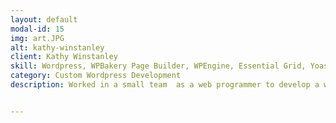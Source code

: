 ```yaml
---
layout: default
modal-id: 15
img: art.JPG
alt: kathy-winstanley 
client: Kathy Winstanley
skill: Wordpress, WPBakery Page Builder, WPEngine, Essential Grid, Yoast SEO, PHP, HTML, CSS, JavaScript, Ajax, Plugin Development, Theme Customization
category: Custom Wordpress Development
description: Worked in a small team  as a web programmer to develop a website to showcase a searchable gallery which includes elegant water colors, oils, florals, landscapes and places created by Kathy Winstanley.<br><br>Following are some specific tasks that I have worked on. <ul><li>Designed web pages using WPBakery Page Builder</li><li>Customized plugin development</li><li>Customized theme</li><li>Set up gallery with Essential Grid</li><li>Mobile Responsive Development for the site</li><li>Search optimization with Yoast SEO</li><li>Manage/Backup/Migrate website within WPEngine Dev, Staging, and Production</li></ul><br><button name="button2" onclick="window.open('https://kathywinstanley.com/')"> View Site</button>


---
```


